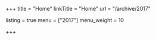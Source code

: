 +++
title = "Home"
linkTitle = "Home"
url = "/archive/2017"

listing = true
menu = ["2017"]
menu_weight = 10

+++


